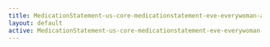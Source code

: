 ```yaml
---
title: MedicationStatement-us-core-medicationstatement-eve-everywoman-azithromycin-intro
layout: default
active: MedicationStatement-us-core-medicationstatement-eve-everywoman-azithromycin-intro
---
```


